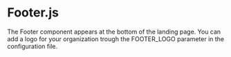 # Footer.js

The Footer component appears at the bottom of the landing page. 
You can add a logo for your organization trough the FOOTER_LOGO parameter in the configuration file.
